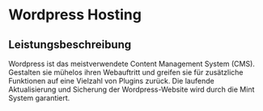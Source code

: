 # Wordpress Hosting

## Leistungsbeschreibung

Wordpress ist das meistverwendete Content Management System (CMS). Gestalten sie mühelos ihren Webauftritt und greifen sie für zusätzliche Funktionen auf eine Vielzahl von Plugins zurück. Die laufende Aktualisierung und Sicherung der Wordpress-Website wird durch die Mint System garantiert.